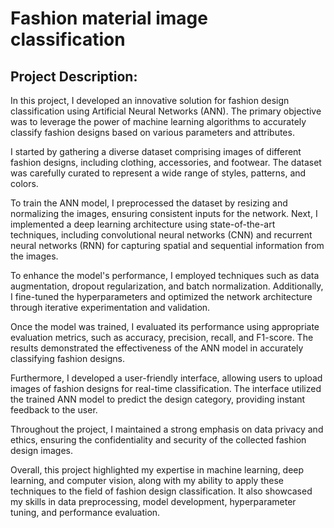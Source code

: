 # Fashion material image classification
 
## Project Description:
In this project, I developed an innovative solution for fashion design classification using Artificial Neural Networks (ANN). The primary objective was to leverage the power of machine learning algorithms to accurately classify fashion designs based on various parameters and attributes.

I started by gathering a diverse dataset comprising images of different fashion designs, including clothing, accessories, and footwear. The dataset was carefully curated to represent a wide range of styles, patterns, and colors.

To train the ANN model, I preprocessed the dataset by resizing and normalizing the images, ensuring consistent inputs for the network. Next, I implemented a deep learning architecture using state-of-the-art techniques, including convolutional neural networks (CNN) and recurrent neural networks (RNN) for capturing spatial and sequential information from the images.

To enhance the model's performance, I employed techniques such as data augmentation, dropout regularization, and batch normalization. Additionally, I fine-tuned the hyperparameters and optimized the network architecture through iterative experimentation and validation.

Once the model was trained, I evaluated its performance using appropriate evaluation metrics, such as accuracy, precision, recall, and F1-score. The results demonstrated the effectiveness of the ANN model in accurately classifying fashion designs.

Furthermore, I developed a user-friendly interface, allowing users to upload images of fashion designs for real-time classification. The interface utilized the trained ANN model to predict the design category, providing instant feedback to the user.

Throughout the project, I maintained a strong emphasis on data privacy and ethics, ensuring the confidentiality and security of the collected fashion design images.

Overall, this project highlighted my expertise in machine learning, deep learning, and computer vision, along with my ability to apply these techniques to the field of fashion design classification. It also showcased my skills in data preprocessing, model development, hyperparameter tuning, and performance evaluation.